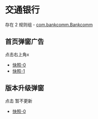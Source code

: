 # 交通银行

存在 2 规则组 - [com.bankcomm.Bankcomm](/src/apps/com.bankcomm.Bankcomm.ts)

## 首页弹窗广告

点击右上角x

- [快照-0](https://gkd-kit.gitee.io/import/12671987)
- [快照-1](https://gkd-kit.songe.li/import/12745293)

## 版本升级弹窗

点击 暂不更新

- [快照-0](https://gkd-kit.songe.li/import/12842484)
